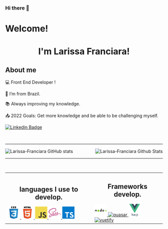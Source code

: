 ### Hi there 👋
# Welcome!

 

## <h1 align="center"> I'm Larissa Franciara!</h1>

 ## About me

:computer: Front End Developer !

:house_with_garden: I’m from Brazil.

:books: Always improving my knowledge.

:outbox_tray: 2022 Goals: Get more knowledge and be able to be challenging myself.

 



<p align="center">

[![Linkedin Badge](https://img.shields.io/badge/-LinkedIn-blue?style=flat-square&logo=Linkedin&logoColor=white&link=https://br.linkedin.com/in/larissa-franciara-27431020b)](https://br.linkedin.com/in/larissa-franciara-27431020b )    

</p>
<br>


 
----------------------------------------------------------------------------------

![Larissa-Franciara GitHub stats](https://github-readme-stats.vercel.app/api?username=Larissa-Franciara&theme=radical&show_icons=true)
<img align="right" alt="Larissa-Franciara Github Stats" src="https://github-readme-stats.vercel.app/api/top-langs/?username=Larissa-Franciara&layout=compact&theme=radical">



 
----------------------------------------------------------------------------------



<p align="center">
<table align="left">
<row>
<td>
<h2 align="center">languages ​​I use to develop.</h2>
 <a href="https://www.w3schools.com/css/" target="_blank" rel="noreferrer"> <img src="https://raw.githubusercontent.com/devicons/devicon/master/icons/css3/css3-original-wordmark.svg" alt="css3" width="40" height="40"/> </a> <a href="https://www.w3.org/html/" target="_blank" rel="noreferrer"> <img src="https://raw.githubusercontent.com/devicons/devicon/master/icons/html5/html5-original-wordmark.svg" alt="html5" width="40" height="40"/> </a> <a href="https://developer.mozilla.org/en-US/docs/Web/JavaScript" target="_blank" rel="noreferrer"> <img src="https://raw.githubusercontent.com/devicons/devicon/master/icons/javascript/javascript-original.svg" alt="javascript" width="40" height="40"/> </a> <a href="https://sass-lang.com" target="_blank" rel="noreferrer"> <img src="https://raw.githubusercontent.com/devicons/devicon/master/icons/sass/sass-original.svg" alt="sass" width="40" height="40"/> </a> <a href="https://www.typescriptlang.org/" target="_blank" rel="noreferrer"> <img src="https://raw.githubusercontent.com/devicons/devicon/master/icons/typescript/typescript-original.svg" alt="typescript" width="40" height="40"/> </a>  
</td>
<br>
<td>

<h2 align="center">Frameworks develop.</h2>
<a href="https://nodejs.org" target="_blank" rel="noreferrer"> <img src="https://raw.githubusercontent.com/devicons/devicon/master/icons/nodejs/nodejs-original-wordmark.svg" alt="nodejs" width="40" height="40"/> </a>
 <a href="https://quasar.dev/" target="_blank" rel="noreferrer"> <img src="https://cdn.quasar.dev/logo/svg/quasar-logo.svg" alt="quasar" width="40" height="40"/> </a> <a href="https://vuejs.org/" target="_blank" rel="noreferrer"> <img src="https://raw.githubusercontent.com/devicons/devicon/master/icons/vuejs/vuejs-original-wordmark.svg" alt="vuejs" width="40" height="40"/> </a> <a href="https://vuetifyjs.com/en/" target="_blank" rel="noreferrer"> <img src="https://bestofjs.org/logos/vuetify.svg" alt="vuetify" width="40" height="40"/> </a>
 </td>
 </row>
 </table>
 </p>
<br>
<br>
 


